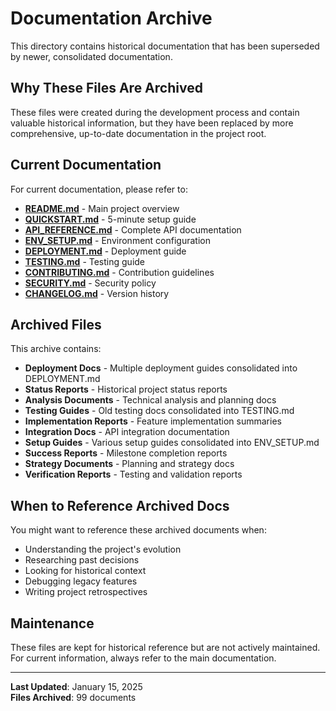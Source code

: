 # Documentation Archive

This directory contains historical documentation that has been superseded by newer, consolidated documentation.

## Why These Files Are Archived

These files were created during the development process and contain valuable historical information, but they have been replaced by more comprehensive, up-to-date documentation in the project root.

## Current Documentation

For current documentation, please refer to:

- **[README.md](../../README.md)** - Main project overview
- **[QUICKSTART.md](../../QUICKSTART.md)** - 5-minute setup guide
- **[API_REFERENCE.md](../../API_REFERENCE.md)** - Complete API documentation
- **[ENV_SETUP.md](../../ENV_SETUP.md)** - Environment configuration
- **[DEPLOYMENT.md](../../DEPLOYMENT.md)** - Deployment guide
- **[TESTING.md](../../TESTING.md)** - Testing guide
- **[CONTRIBUTING.md](../../CONTRIBUTING.md)** - Contribution guidelines
- **[SECURITY.md](../../SECURITY.md)** - Security policy
- **[CHANGELOG.md](../../CHANGELOG.md)** - Version history

## Archived Files

This archive contains:

- **Deployment Docs** - Multiple deployment guides consolidated into DEPLOYMENT.md
- **Status Reports** - Historical project status reports
- **Analysis Documents** - Technical analysis and planning docs
- **Testing Guides** - Old testing docs consolidated into TESTING.md
- **Implementation Reports** - Feature implementation summaries
- **Integration Docs** - API integration documentation
- **Setup Guides** - Various setup guides consolidated into ENV_SETUP.md
- **Success Reports** - Milestone completion reports
- **Strategy Documents** - Planning and strategy docs
- **Verification Reports** - Testing and validation reports

## When to Reference Archived Docs

You might want to reference these archived documents when:

- Understanding the project's evolution
- Researching past decisions
- Looking for historical context
- Debugging legacy features
- Writing project retrospectives

## Maintenance

These files are kept for historical reference but are not actively maintained. For current information, always refer to the main documentation.

---

**Last Updated**: January 15, 2025  
**Files Archived**: 99 documents
